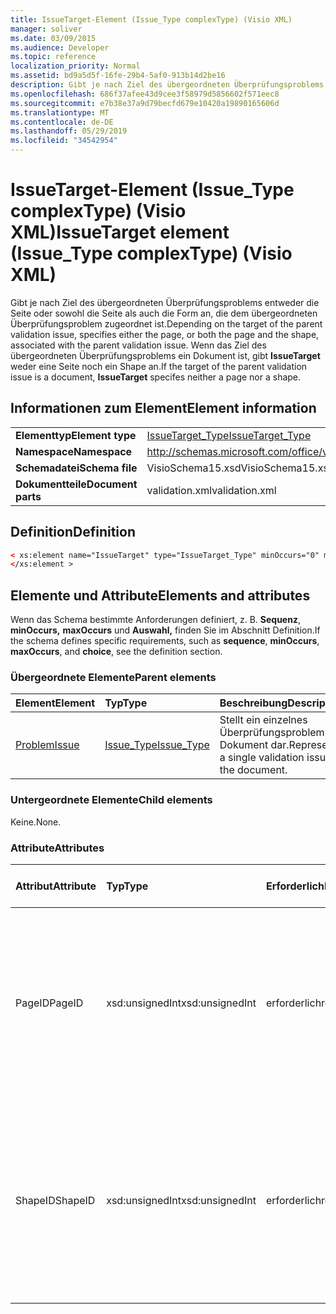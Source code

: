 ```yaml
---
title: IssueTarget-Element (Issue_Type complexType) (Visio XML)
manager: soliver
ms.date: 03/09/2015
ms.audience: Developer
ms.topic: reference
localization_priority: Normal
ms.assetid: bd9a5d5f-16fe-29b4-5af0-913b14d2be16
description: Gibt je nach Ziel des übergeordneten Überprüfungsproblems entweder die Seite oder sowohl die Seite als auch die Form an, die dem übergeordneten Überprüfungsproblem zugeordnet ist. Wenn das Ziel des übergeordneten Überprüfungsproblems ein Dokument ist, gibt IssueTarget weder eine Seite noch ein Shape an.
ms.openlocfilehash: 686f37afee43d9cee3f58979d5856602f571eec8
ms.sourcegitcommit: e7b38e37a9d79becfd679e10420a19890165606d
ms.translationtype: MT
ms.contentlocale: de-DE
ms.lasthandoff: 05/29/2019
ms.locfileid: "34542954"
---
```

# <a name="issuetarget-element-issue_type-complextype-visio-xml"></a><span data-ttu-id="ddd63-104">IssueTarget-Element (Issue_Type complexType) (Visio XML)</span><span class="sxs-lookup"><span data-stu-id="ddd63-104">IssueTarget element (Issue_Type complexType) (Visio XML)</span></span>

<span data-ttu-id="ddd63-105">Gibt je nach Ziel des übergeordneten Überprüfungsproblems entweder die Seite oder sowohl die Seite als auch die Form an, die dem übergeordneten Überprüfungsproblem zugeordnet ist.</span><span class="sxs-lookup"><span data-stu-id="ddd63-105">Depending on the target of the parent validation issue, specifies either the page, or both the page and the shape, associated with the parent validation issue.</span></span> <span data-ttu-id="ddd63-106">Wenn das Ziel des übergeordneten Überprüfungsproblems ein Dokument ist, gibt **IssueTarget** weder eine Seite noch ein Shape an.</span><span class="sxs-lookup"><span data-stu-id="ddd63-106">If the target of the parent validation issue is a document, **IssueTarget** specifes neither a page nor a shape.</span></span> 
  
## <a name="element-information"></a><span data-ttu-id="ddd63-107">Informationen zum Element</span><span class="sxs-lookup"><span data-stu-id="ddd63-107">Element information</span></span>

|||
|:-----|:-----|
|<span data-ttu-id="ddd63-108">**Elementtyp**</span><span class="sxs-lookup"><span data-stu-id="ddd63-108">**Element type**</span></span> <br/> |[<span data-ttu-id="ddd63-109">IssueTarget_Type</span><span class="sxs-lookup"><span data-stu-id="ddd63-109">IssueTarget_Type</span></span>](issuetarget_type-complextypevisio-xml.md) <br/> |
|<span data-ttu-id="ddd63-110">**Namespace**</span><span class="sxs-lookup"><span data-stu-id="ddd63-110">**Namespace**</span></span> <br/> |http://schemas.microsoft.com/office/visio/2012/main  <br/> |
|<span data-ttu-id="ddd63-111">**Schemadatei**</span><span class="sxs-lookup"><span data-stu-id="ddd63-111">**Schema file**</span></span> <br/> |<span data-ttu-id="ddd63-112">VisioSchema15.xsd</span><span class="sxs-lookup"><span data-stu-id="ddd63-112">VisioSchema15.xsd</span></span>  <br/> |
|<span data-ttu-id="ddd63-113">**Dokumentteile**</span><span class="sxs-lookup"><span data-stu-id="ddd63-113">**Document parts**</span></span> <br/> |<span data-ttu-id="ddd63-114">validation.xml</span><span class="sxs-lookup"><span data-stu-id="ddd63-114">validation.xml</span></span>  <br/> |
   
## <a name="definition"></a><span data-ttu-id="ddd63-115">Definition</span><span class="sxs-lookup"><span data-stu-id="ddd63-115">Definition</span></span>

```XML
< xs:element name="IssueTarget" type="IssueTarget_Type" minOccurs="0" maxOccurs="1" >
</xs:element >
```

## <a name="elements-and-attributes"></a><span data-ttu-id="ddd63-116">Elemente und Attribute</span><span class="sxs-lookup"><span data-stu-id="ddd63-116">Elements and attributes</span></span>

<span data-ttu-id="ddd63-117">Wenn das Schema bestimmte Anforderungen definiert, z. B. **Sequenz**, **minOccurs,** **maxOccurs** und **Auswahl,** finden Sie im Abschnitt Definition.</span><span class="sxs-lookup"><span data-stu-id="ddd63-117">If the schema defines specific requirements, such as **sequence**, **minOccurs**, **maxOccurs**, and **choice**, see the definition section.</span></span> 
  
### <a name="parent-elements"></a><span data-ttu-id="ddd63-118">Übergeordnete Elemente</span><span class="sxs-lookup"><span data-stu-id="ddd63-118">Parent elements</span></span>

|<span data-ttu-id="ddd63-119">**Element**</span><span class="sxs-lookup"><span data-stu-id="ddd63-119">**Element**</span></span>|<span data-ttu-id="ddd63-120">**Typ**</span><span class="sxs-lookup"><span data-stu-id="ddd63-120">**Type**</span></span>|<span data-ttu-id="ddd63-121">**Beschreibung**</span><span class="sxs-lookup"><span data-stu-id="ddd63-121">**Description**</span></span>|
|:-----|:-----|:-----|
|[<span data-ttu-id="ddd63-122">Problem</span><span class="sxs-lookup"><span data-stu-id="ddd63-122">Issue</span></span>](issue-element-issues_type-complextypevisio-xml.md) <br/> |[<span data-ttu-id="ddd63-123">Issue_Type</span><span class="sxs-lookup"><span data-stu-id="ddd63-123">Issue_Type</span></span>](issue_type-complextypevisio-xml.md) <br/> |<span data-ttu-id="ddd63-124">Stellt ein einzelnes Überprüfungsproblem im Dokument dar.</span><span class="sxs-lookup"><span data-stu-id="ddd63-124">Represents a single validation issue in the document.</span></span>  <br/> |
   
### <a name="child-elements"></a><span data-ttu-id="ddd63-125">Untergeordnete Elemente</span><span class="sxs-lookup"><span data-stu-id="ddd63-125">Child elements</span></span>

<span data-ttu-id="ddd63-126">Keine.</span><span class="sxs-lookup"><span data-stu-id="ddd63-126">None.</span></span>
  
### <a name="attributes"></a><span data-ttu-id="ddd63-127">Attribute</span><span class="sxs-lookup"><span data-stu-id="ddd63-127">Attributes</span></span>

|<span data-ttu-id="ddd63-128">**Attribut**</span><span class="sxs-lookup"><span data-stu-id="ddd63-128">**Attribute**</span></span>|<span data-ttu-id="ddd63-129">**Typ**</span><span class="sxs-lookup"><span data-stu-id="ddd63-129">**Type**</span></span>|<span data-ttu-id="ddd63-130">**Erforderlich**</span><span class="sxs-lookup"><span data-stu-id="ddd63-130">**Required**</span></span>|<span data-ttu-id="ddd63-131">**Beschreibung**</span><span class="sxs-lookup"><span data-stu-id="ddd63-131">**Description**</span></span>|<span data-ttu-id="ddd63-132">**Mögliche Werte**</span><span class="sxs-lookup"><span data-stu-id="ddd63-132">**Possible values**</span></span>|
|:-----|:-----|:-----|:-----|:-----|
|<span data-ttu-id="ddd63-133">PageID</span><span class="sxs-lookup"><span data-stu-id="ddd63-133">PageID</span></span>  <br/> |<span data-ttu-id="ddd63-134">xsd:unsignedInt</span><span class="sxs-lookup"><span data-stu-id="ddd63-134">xsd:unsignedInt</span></span>  <br/> |<span data-ttu-id="ddd63-135">erforderlich</span><span class="sxs-lookup"><span data-stu-id="ddd63-135">required</span></span>  <br/> |<span data-ttu-id="ddd63-136">Gibt den eindeutigen Bezeichner der Seite an, die dem übergeordneten Überprüfungsproblem zugeordnet ist.</span><span class="sxs-lookup"><span data-stu-id="ddd63-136">Specifies the unique identifier of the page that is associated with the parent validation issue.</span></span> <span data-ttu-id="ddd63-137">Wenn das Ziel das Dokument ist, kann der PageID-Wert 0xFFFFFFFF.</span><span class="sxs-lookup"><span data-stu-id="ddd63-137">If the target is the document, the PageID value can be 0xFFFFFFFF.</span></span>  <br/> |<span data-ttu-id="ddd63-138">Werte des xsd:unsignedInt-Typs.</span><span class="sxs-lookup"><span data-stu-id="ddd63-138">Values of the xsd:unsignedInt type.</span></span>  <br/> |
|<span data-ttu-id="ddd63-139">ShapeID</span><span class="sxs-lookup"><span data-stu-id="ddd63-139">ShapeID</span></span>  <br/> |<span data-ttu-id="ddd63-140">xsd:unsignedInt</span><span class="sxs-lookup"><span data-stu-id="ddd63-140">xsd:unsignedInt</span></span>  <br/> |<span data-ttu-id="ddd63-141">erforderlich</span><span class="sxs-lookup"><span data-stu-id="ddd63-141">required</span></span>  <br/> |<span data-ttu-id="ddd63-142">Gibt den eindeutigen Bezeichner des Shapes an, das dem übergeordneten Überprüfungsproblem zugeordnet ist.</span><span class="sxs-lookup"><span data-stu-id="ddd63-142">Specifies the unique identifier of the shape that is associated with the parent validation issue.</span></span> <span data-ttu-id="ddd63-143">Wenn das Ziel das Dokument oder eine Seite ist, kann der ShapeID-Wert 0xFFFFFFFF.</span><span class="sxs-lookup"><span data-stu-id="ddd63-143">If the target is the document or a page, the ShapeID value can be 0xFFFFFFFF.</span></span>  <br/> |<span data-ttu-id="ddd63-144">Werte des xsd:unsignedInt-Typs.</span><span class="sxs-lookup"><span data-stu-id="ddd63-144">Values of the xsd:unsignedInt type.</span></span>  <br/> |
   


